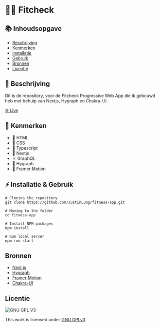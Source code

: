 # 🏋️‍♀️ Fitcheck

## 📚 Inhoudsopgave
  * [Beschrijving](#beschrijving)
  * [Kenmerken](#kenmerken)
  * [Installatie](#installatie)
  * [Gebruik](#gebruik)
  * [Bronnen](#bronnen)
  * [Licentie](#licentie)

## 📃 Beschrijving
Dit is de repository, voor de Fitcheck Progressive Web App die ik gebouwd heb met behulp van Nextjs, Hygraph en Chakra-UI.

[🌐 Live](https://fitcheck-nextjs.vercel.app/)

## 🔮 Kenmerken
* 📙 HTML
* 📘 CSS
* 🚀 Typescript
* 🍴 Nextjs
* ⚛️ GraphQL
* 📐 Hygraph
* 🍙 Framer Motion

## ⚡ Installatie & Gebruik
```
# Cloning the repository
git clone https://github.com/JustinLung/fitness-app.git

# Moving to the folder
cd fitness-app

# Install NPM packages
npm install

# Run local server
npm run start
```

## Bronnen
- [Next.js](https://nextjs.org/)
- [Hygraph](https://hygraph.com/)
- [Framer Motion](https://www.framer.com/motion/)
- [Chakra-UI](https://chakra-ui.com/)

## Licentie

![GNU GPL V3](https://www.gnu.org/graphics/gplv3-127x51.png)

This work is licensed under [GNU GPLv3](./LICENSE).
